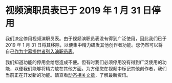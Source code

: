 # 视频演职员表已于 2019 年 1 月 31 日停用

我们决定停用视频演职员表。由于视频演职员表没有得到广泛使用，因此我们已于 2019 年 1 月 31 日将其移除，以便集中精力研发其他创作者功能。您仍然可以将自己[作为字幕提供者列入演职员表](https://support.google.com/youtube/answer/6392394)。

我们知道功能的停用会给您造成不便。但有时我们必须停用没有得到广泛使用的功能，以便我们能够将精力放在其他方面。为方便您在视频中标记其他创作者，我们当前正在开发新的功能。请查看[动态相关文章](https://support.google.com/youtube/answer/9072033)，了解最新资讯。